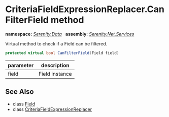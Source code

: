 # CriteriaFieldExpressionReplacer.CanFilterField method
**namespace:** *[Serenity.Data](../../README.md#serenity.data-namespace)*   **assembly**: *[Serenity.Net.Services](../../README.md)*

Virtual method to check if a Field can be filtered.

```csharp
protected virtual bool CanFilterField(Field field)
```

| parameter | description |
| --- | --- |
| field | Field instance |

## See Also

* class [Field](../Serenity.Net.Entity/../Field.md)
* class [CriteriaFieldExpressionReplacer](../CriteriaFieldExpressionReplacer.md)